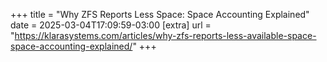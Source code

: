 +++
title = "Why ZFS Reports Less Space: Space Accounting Explained"
date = 2025-03-04T17:09:59-03:00
[extra]
url = "https://klarasystems.com/articles/why-zfs-reports-less-available-space-space-accounting-explained/"
+++
